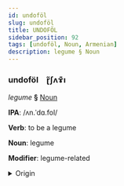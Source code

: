 ```yaml
---
id: undoföl
slug: undoföl
title: UNDOFÖL
sidebar_position: 92
tags: [undoföl, Noun, Armenian]
description: legume § Noun
---
```


### undoföl&emsp;<span kind="abugida">ɽ̃ʃʌɤ͊ı</span>

*legume* **§** [Noun](../../tags/Noun)

**IPA**: /ʌn.ˈdɑ.fol/

**Verb**: to be a legume

**Noun**: legume

**Modifier**: legume-related

<details>
    <summary>Origin</summary>
    Armenian ընդավոր əndavor [əndɑˈvoɾ]<br/>
    <em>Armenian Language Family</em>
</details>